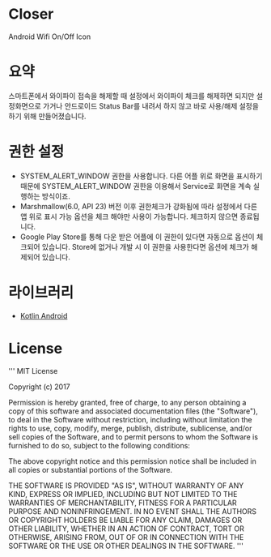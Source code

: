 # Closer
Android Wifi On/Off Icon


# 요약
스마트폰에서 와이파이 접속을 해제할 때 설정에서 와이파이 체크를 해제하면 되지만 설정화면으로 가거나 안드로이드 Status Bar를 내려서 하지 않고 바로 사용/해제 설정을 하기 위해 만들어졌습니다.


# 권한 설정
- SYSTEM_ALERT_WINDOW 권한을 사용합니다. 다른 어플 위로 화면을 표시하기 때문에 SYSTEM_ALERT_WINDOW 권한을 이용해서 Service로 화면을 계속 실행하는 방식이죠.
- Marshmallow(6.0, API 23) 버전 이후 권한체크가 강화됨에 따라 설정에서 다른 앱 위로 표시 가능 옵션을 체크 해야만 사용이 가능합니다. 체크하지 않으면 종료됩니다.
- Google Play Store를 통해 다운 받은 어플에 이 권한이 있다면 자동으로 옵션이 체크되어 있습니다. Store에 없거나 개발 시 이 권한을 사용한다면 옵션에 체크가 해제되어 있습니다.


# 라이브러리
- [Kotlin Android](https://kotlinlang.org/docs/tutorials/kotlin-android.html)


# License
'''
MIT License

Copyright (c) 2017  

Permission is hereby granted, free of charge, to any person obtaining a copy
of this software and associated documentation files (the "Software"), to deal
in the Software without restriction, including without limitation the rights
to use, copy, modify, merge, publish, distribute, sublicense, and/or sell
copies of the Software, and to permit persons to whom the Software is
furnished to do so, subject to the following conditions:

The above copyright notice and this permission notice shall be included in all
copies or substantial portions of the Software.

THE SOFTWARE IS PROVIDED "AS IS", WITHOUT WARRANTY OF ANY KIND, EXPRESS OR
IMPLIED, INCLUDING BUT NOT LIMITED TO THE WARRANTIES OF MERCHANTABILITY,
FITNESS FOR A PARTICULAR PURPOSE AND NONINFRINGEMENT. IN NO EVENT SHALL THE
AUTHORS OR COPYRIGHT HOLDERS BE LIABLE FOR ANY CLAIM, DAMAGES OR OTHER
LIABILITY, WHETHER IN AN ACTION OF CONTRACT, TORT OR OTHERWISE, ARISING FROM,
OUT OF OR IN CONNECTION WITH THE SOFTWARE OR THE USE OR OTHER DEALINGS IN THE
SOFTWARE.
'''

